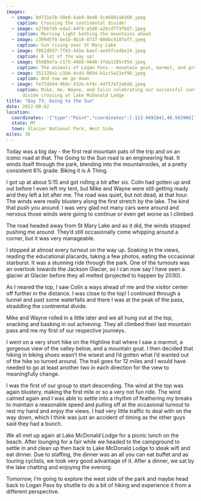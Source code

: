 ```yaml
---
images:
  - image: 8d731e7b-50e0-4ab9-9e48-5c46081ab360.jpeg
    caption: Crossing the continental divide!
  - image: e27bb7d5-e4a2-44f9-a5d8-a2bcd7f3fb87.jpeg
    caption: Morning light bathing the mountains ahead
  - image: c399d5f0-be1b-4b18-8737-00dbc4187aff.jpeg
    caption: Sun rising over St Mary Lake
  - image: f052d937-7f83-441e-baef-ae43fcedbe24.jpeg
    caption: A lot of the way up!
  - image: 95d89afa-c175-4660-9048-3fda1285c95d.jpeg
    caption: The animals of Logan Pass - mountain goat, marmot, and ground squirrel
  - image: 351328a1-c1bb-4c4d-8034-b1cc5e21ef96.jpeg
    caption: And now we go down
  - image: fe75dd44-96dc-432e-bf8c-44f57af2a6dd.jpeg
    caption: Mike, me, Wayne, and Colin celebrating our successful continental
      divide crossing at Lake McDonald Lodge
title: "Day 73: Going to the Sun"
date: 2022-08-02
location:
  coordinates: '{"type":"Point","coordinates":[-113.9491841,48.563966]}'
  state: MT
  town: Glacier National Park, West Side
miles: 36
---
```

Today was a big day - the first real mountain pats of the trip and on an iconic road at that. The Going to the Sun road is an engineering feat. It winds itself through the park, blending into the mountainsides, at a pretty consistent 6% grade. Biking it is A Thing. 

I got up at about 5:15 and got rolling a bit after six. Colin had gotten up and out before I even left my tent, but Mike and Wayne were still getting ready and they left a bit after me. The road was quiet, but not dead, at that hour. The winds were really blustery along the first stretch by the lake. The kind that push you around. I was very glad not many cars were around and nervous those winds were going to continue or even get worse as I climbed. 

The road headed away from St Mary Lake and as it did, the winds stopped pushing me around. They’d still occasionally come whipping around a corner, but it was very manageable.  

I stopped at almost every turnout on the way up. Soaking in the views, reading the educational placards, taking a few photos, eating the occasional starburst. It was a stunning ride through the park. One of the turnouts was an overlook towards the Jackson Glacier, so I can now say I have seen a glacier at Glacier before they all melted (projected to happen by 2030). 

As I neared the top, I saw Colin a ways ahead of me and the visitor center off further in the distance. I was close to the top! I continued through a tunnel and past some waterfalls and there I was at the peak of the pass, straddling the continental divide. 

Mike and Wayne rolled in a little later and we all hung out at the top, snacking and basking in out achieving. They all climbed their last mountain pass and me my first of our respective journeys. 

I went on a very short hike on the Highline trail where I saw a marmot, a gorgeous view of the valley below, and a mountain goat. I then decided that hiking in biking shoes wasn’t the wisest and I’d gotten what I’d wanted out of the hike so turned around. The trail goes for 12 miles and I would have needed to go at least another two in each direction for the view to meaningfully change. 

I was the first of our group to start descending. The wind at the top was again blustery, making the first mile or so a very not fun ride. The wind calmed again and I was able to settle into a rhythm of feathering my breaks to maintain a reasonable speed and pulling off at the occasional turnout to rest my hand and enjoy the views. I had very little traffic to deal with on the way down, which I think was just an accident of timing as the other guys said they had a bunch. 

We all met up again at Lake McDonald Lodge for a picnic lunch on the beach. After lounging for a fair while we headed to the campground to settle in and clean up then back to Lake McDonald Lodge to steak wifi and eat dinner. Due to staffing, the dinner was an all you can eat buffet and as touring cyclists, we took very good advantage of it. After a dinner, we sat by the lake chatting and enjoying the evening. 

Tomorrow, I’m going to explore the west side of the park and maybe head back to Logan Pass by shuttle to do a bit of hiking and experience it from a different perspective. 